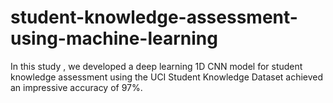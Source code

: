 # student-knowledge-assessment-using-machine-learning
In this study , we developed a  deep learning 1D CNN model for student knowledge assessment using the UCI Student Knowledge Dataset achieved an impressive accuracy of 97%. 
